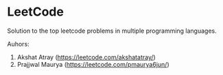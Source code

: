 # LeetCode
Solution to the top leetcode problems in multiple programming languages.

Auhors:
1. Akshat Atray (https://leetcode.com/akshatatray/)
2. Prajjwal Maurya (https://leetcode.com/pmaurya6jun/)